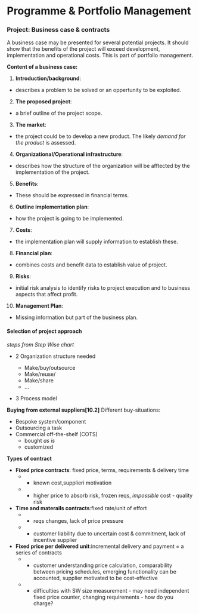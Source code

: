 # Programme & Portfolio Management

### Project: Business case & contracts

A business case may be presented for several potential projects. It should show
that the benefits of the project will exceed development, implementation and 
operational costs. This is part of portfolio management. 

**Content of a business case:**

1. **Introduction/background**:
  * describes a problem to be solved or an oppertunity to be exploited.
2. **The proposed project**:
  * a brief outline of the project scope.
3. **The market**:
  * the project could be to develop a new product. The likely *demand for the 
    product* is assessed.
4. **Organizational/Operational infrastructure**:
  * describes how the structure of the organization will be afftected by the 
    implementation of the project.
5. **Benefits**:
  * These should be expressed in financial terms.
6. **Outline implementation plan**:
  * how the project is going to be implemented.
7. **Costs**:
  * the implementation plan will supply information to establish these.
8. **Financial plan**:
  * combines costs and benefit data to establish value of project.
9. **Risks**:
  * initial risk analysis to identify risks to project execution and to business
    aspects that affect profit.
10. **Management Plan**:
  * Missing information but part of the business plan.

#### Selection of project approach

*steps from Step Wise chart*

- 2 Organization structure needed
  - Make/buy/outsource
  - Make/reuse/
  - Make/share
  - ...

- 3 Process model

**Buying from external suppliers[10.2]**
Different buy-situations:
* Bespoke system/component
* Outsourcing a task
* Commercial off-the-shelf (COTS)
  - bought *as is*
  - customized

**Types of contract**
* **Fixed price contracts**: fixed price, terms, requirements & delivery time
  - + known cost,supplieri motivation
  - - higher price to absorb risk, frozen reqs, *impossible* cost - quality risk
* **Time and materails contracts**:fixed rate/unit of effort
  - + reqs changes, lack of price pressure
  - - customer liability due to uncertain cost & commitment, lack of incentive
      supplier
* **Fixed price per delivered unit**:incremental delivery and payment = a series
    of contracts
  - + customer understanding price calculation, comparability between pricing
      schedules, emerging functionality can be accounted, supplier motivated to
      be cost-effective
  - - difficulties with SW size measurement - may need independent fixed price 
      counter, changing requirements - how do you charge?



